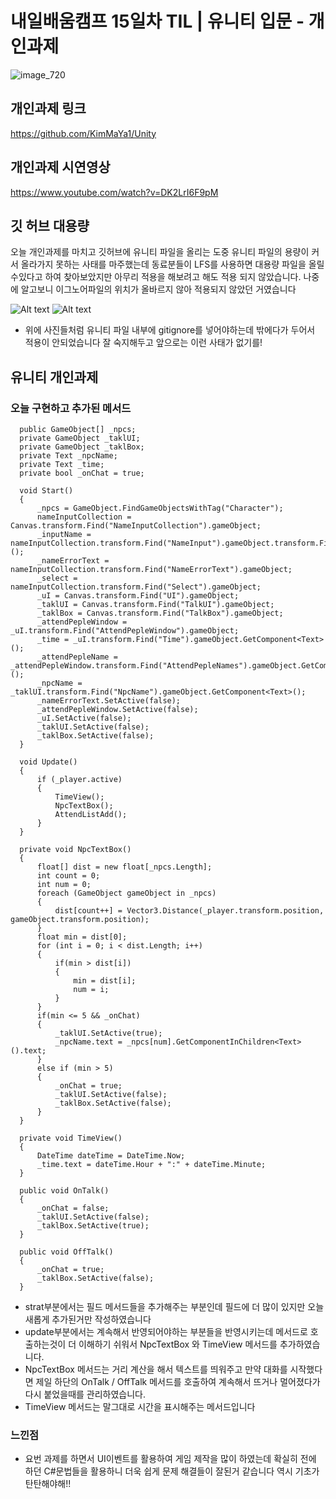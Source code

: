 # 내일배움캠프 15일차 TIL | 유니티 입문 - 개인과제

![image_720](https://github.com/KimMaYa1/NBC/assets/141565207/e84deae9-27a9-4728-a617-7bc512f9d10b)

## 개인과제 링크
<htr>https://github.com/KimMaYa1/Unity

## 개인과제 시연영상
<htr>https://www.youtube.com/watch?v=DK2LrI6F9pM

## 깃 허브 대용량

오늘 개인과제를 마치고 깃허브에 유니티 파일을 올리는 도중 유니티 파일의 용량이 커서 올라가지 못하는 사태를 마주했는데 동료분들이 LFS를 사용하면 대용량 파일을 올릴수있다고 하여 찾아보았지만 아무리 적용을 해보려고 해도 적용 되지 않았습니다.
나중에 알고보니 이그노어파일의 위치가 올바르지 않아 적용되지 않았던 거였습니다

![Alt text](image.png)
![Alt text](image-1.png)

- 위에 사진들처럼 유니티 파일 내부에 gitignore를 넣어야하는데 밖에다가 두어서 적용이 안되었습니다 잘 숙지해두고 앞으로는 이런 사태가 없기를!

## 유니티 개인과제

### 오늘 구현하고 추가된 메서드

  ```
    public GameObject[] _npcs;
    private GameObject _taklUI;
    private GameObject _taklBox;
    private Text _npcName;
    private Text _time;
    private bool _onChat = true;

    void Start()
    {
        _npcs = GameObject.FindGameObjectsWithTag("Character");
        nameInputCollection = Canvas.transform.Find("NameInputCollection").gameObject;
        _inputName = nameInputCollection.transform.Find("NameInput").gameObject.transform.Find("inputNameText").gameObject.GetComponent<Text>();
        _nameErrorText = nameInputCollection.transform.Find("NameErrorText").gameObject;
        _select = nameInputCollection.transform.Find("Select").gameObject;
        _uI = Canvas.transform.Find("UI").gameObject;
        _taklUI = Canvas.transform.Find("TalkUI").gameObject;
        _taklBox = Canvas.transform.Find("TalkBox").gameObject;
        _attendPepleWindow = _uI.transform.Find("AttendPepleWindow").gameObject;
        _time = _uI.transform.Find("Time").gameObject.GetComponent<Text>();
        _attendPepleName = _attendPepleWindow.transform.Find("AttendPepleNames").gameObject.GetComponent<Text>();
        _npcName = _taklUI.transform.Find("NpcName").gameObject.GetComponent<Text>();
        _nameErrorText.SetActive(false);
        _attendPepleWindow.SetActive(false);
        _uI.SetActive(false);
        _taklUI.SetActive(false);
        _taklBox.SetActive(false);
    }

    void Update()
    {
        if (_player.active)
        {
            TimeView();
            NpcTextBox();
            AttendListAdd();
        }
    }

    private void NpcTextBox()
    {
        float[] dist = new float[_npcs.Length];
        int count = 0;
        int num = 0;
        foreach (GameObject gameObject in _npcs)
        {
            dist[count++] = Vector3.Distance(_player.transform.position, gameObject.transform.position);
        }
        float min = dist[0];
        for (int i = 0; i < dist.Length; i++)
        {
            if(min > dist[i])
            {
                min = dist[i];
                num = i;
            }
        }
        if(min <= 5 && _onChat)
        {
            _taklUI.SetActive(true);
            _npcName.text = _npcs[num].GetComponentInChildren<Text>().text;
        }
        else if (min > 5)
        {
            _onChat = true;
            _taklUI.SetActive(false);
            _taklBox.SetActive(false);
        }
    }

    private void TimeView()
    {
        DateTime dateTime = DateTime.Now;
        _time.text = dateTime.Hour + ":" + dateTime.Minute;
    }

    public void OnTalk()
    {
        _onChat = false;
        _taklUI.SetActive(false);
        _taklBox.SetActive(true);
    }

    public void OffTalk()
    {
        _onChat = true;
        _taklBox.SetActive(false);
    }
  ```

  - strat부분에서는 필드 메서드들을 추가해주는 부분인데 필드에 더 많이 있지만 오늘 새롭게 추가된거만 작성하였습니다
  - update부분에서는 계속해서 반영되어야하는 부분들을 반영시키는데 메서드로 호출하는것이 더 이해하기 쉬워서 NpcTextBox 와 TimeView 메서드를 추가하였습니다.
  - NpcTextBox 메서드는 거리 계산을 해서 텍스트를 띄워주고 만약 대화를 시작했다면 제일 하단의 OnTalk / OffTalk 메서드를 호출하여 계속해서 뜨거나 멀어졌다가 다시 붙었을때를 관리하였습니다.
  - TimeView 메서드는 말그대로 시간을 표시해주는 메서드입니다

  
### 느낀점

- 요번 과제를 하면서 UI이벤트를 활용하여 게임 제작을 많이 하였는데 확실히 전에 하던 C#문법들을 활용하니 더욱 쉽게 문제 해결들이 잘된거 같습니다 역시 기초가 탄탄해야해!!